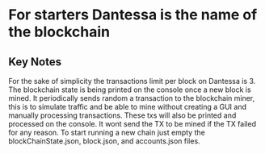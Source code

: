 # For starters Dantessa is the name of the blockchain

## Key Notes
For the sake of simplicity the transactions limit per block on Dantessa is 3.
The blockchain state is being printed on the console once a new block is mined.
It periodically sends random a transaction to the blockchain miner, this is to simulate traffic and be able to mine without creating a GUI and manually processing transactions. These txs will also be printed and processed on the console.
It wont send the TX to be mined if the TX failed for any reason.
To start running a new chain just empty the blockChainState.json, block.json, and accounts.json files.

